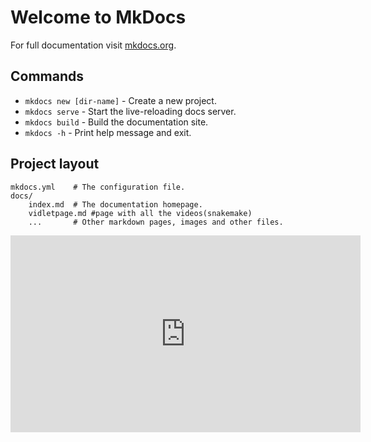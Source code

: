 # Welcome to MkDocs

For full documentation visit [mkdocs.org](https://www.mkdocs.org).

## Commands

* `mkdocs new [dir-name]` - Create a new project.
* `mkdocs serve` - Start the live-reloading docs server.
* `mkdocs build` - Build the documentation site.
* `mkdocs -h` - Print help message and exit.

## Project layout

    mkdocs.yml    # The configuration file.
    docs/
        index.md  # The documentation homepage.
        vidletpage.md #page with all the videos(snakemake)
        ...       # Other markdown pages, images and other files.

 <iframe width="560" height="315" src="https://www.youtube.com/embed/_2Hn3Bs-erc" frameborder="0" allow="accelerometer; autoplay; encrypted-media; gyroscope; picture-in-picture" allowfullscreen></iframe>
		
